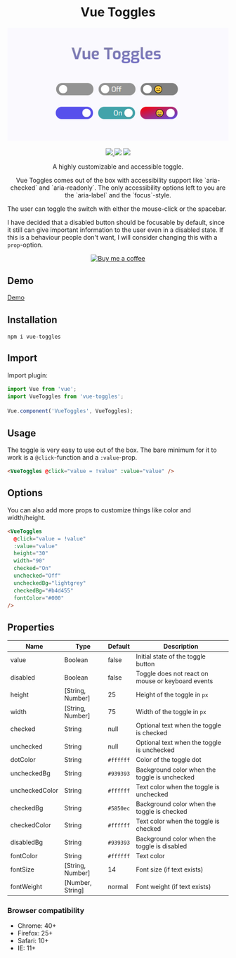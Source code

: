 <h1 align="center">Vue Toggles</h1>

<p align="center">
<img src="./vue-toggles.jpg" alt="Vue Toggles Logo"/>
</p>

<p align="center">
<a href="https://www.npmjs.com/package/vue-toggles"><img src="https://img.shields.io/npm/v/vue-toggles.svg?style=flat-square"/> <img src="https://img.shields.io/npm/dm/vue-toggles.svg?style=flat-square"/></a> <a href="https://vuejs.org/"><img src="https://img.shields.io/badge/vue-2.x-brightgreen.svg?style=flat-square"/></a>
</p>

<p align="center">
A highly customizable and accessible toggle.
</p>

<p align="center">
Vue Toggles comes out of the box with accessibility support like `aria-checked` and `aria-readonly`. The only accessibility options left to you are the `aria-label` and the `focus`-style. 
 
The user can toggle the switch with either the mouse-click or the spacebar.

I have decided that a disabled button should be focusable by default, since it still can give important information to the user even in a disabled state. If this is a behaviour people don't want, I will consider changing this with a `prop`-option.

</p>

<p align="center">
  <a href="https://www.buymeacoff.ee/Nifel">
    <img
         width="140"
         alt="Buy me a coffee"
         src="https://user-images.githubusercontent.com/1577802/36840220-21beb89c-1d3c-11e8-98a4-45fc334842cf.png">
  </a>
</p>

## Demo

[Demo](https://vue-toggles.netlify.app/)

## Installation

```
npm i vue-toggles
```

## Import

Import plugin:

```javascript
import Vue from 'vue';
import VueToggles from 'vue-toggles';

Vue.component('VueToggles', VueToggles);
```

## Usage

The toggle is very easy to use out of the box. The bare minimum for it to work is a `@click`-function and a `:value`-prop.

```html
<VueToggles @click="value = !value" :value="value" />
```

## Options

You can also add more props to customize things like color and width/height.

```html
<VueToggles
  @click="value = !value"
  :value="value"
  height="30"
  width="90"
  checked="On"
  unchecked="Off"
  uncheckedBg="lightgrey"
  checkedBg="#b4d455"
  fontColor="#000"
/>
```

## Properties

| Name           | Type             | Default   | Description                                       |
| -------------- | ---------------- | --------- | ------------------------------------------------- |
| value          | Boolean          | false     | Initial state of the toggle button                |
| disabled       | Boolean          | false     | Toggle does not react on mouse or keyboard events |
| height         | [String, Number] | 25        | Height of the toggle in `px`                      |
| width          | [String, Number] | 75        | Width of the toggle in `px`                       |
| checked        | String           | null      | Optional text when the toggle is checked          |
| unchecked      | String           | null      | Optional text when the toggle is unchecked        |
| dotColor       | String           | `#ffffff` | Color of the toggle dot                           |
| uncheckedBg    | String           | `#939393` | Background color when the toggle is unchecked     |
| uncheckedColor | String           | `#ffffff` | Text color when the toggle is unchecked           |
| checkedBg      | String           | `#5850ec` | Background color when the toggle is checked       |
| checkedColor   | String           | `#ffffff` | Text color when the toggle is checked             |
| disabledBg     | String           | `#939393` | Background color when the toggle is disabled      |
| fontColor      | String           | `#ffffff` | Text color                                        |
| fontSize       | [String, Number] | 14        | Font size (if text exists)                        |
| fontWeight     | [Number, String] | normal    | Font weight (if text exists)                      |

### Browser compatibility

- Chrome: 40+
- Firefox: 25+
- Safari: 10+
- IE: 11+
